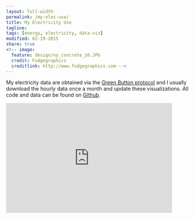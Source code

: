 ```yaml
---
layout: full-width
permalink: /my-elec-use/
title: My Electricity Use
tagline: 
tags: [energy, electricity, data-viz]
modified: 02-19-2015
share: true
<!-- image:
  feature: design/ny_concrete_10.JPG
  credit: Fudgegraphics
  creditlink: http://www.fudgegraphics.com -->
---
```


My electricity data are obtained via the [Green Button protocol](http://energy.gov/data/green-button) and I usually download the hourly data once a month and update these visualizations.  All code and data can be found on [Github](http://www.github.com/jtelszasz/my_energy).

<iframe width="90%" height="300" frameborder="0" scrolling="yes" src="https://plot.ly/~jtelszasz/402.embed"></iframe>





